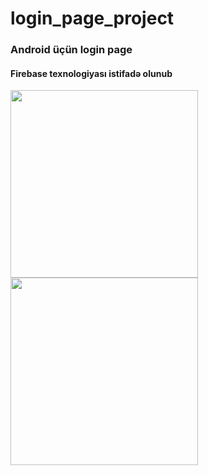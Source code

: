 # login_page_project

### Android üçün login page
#### Firebase texnologiyası istifadə olunub


<img src="https://i.hizliresim.com/pxx6bwd.jpg" width="300">  <img src="https://i.hizliresim.com/2hoctrn.jpg" width="300"> 
